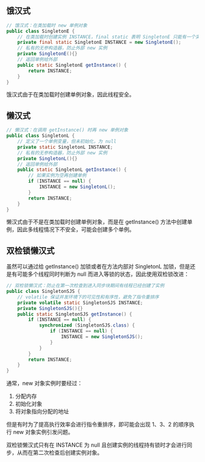 ## 饿汉式
```java
// 饿汉式：在类加载时 new 单例对象
public class SingletonE {
    // 在类加载时创建实例 INSTANCE，final static 表明 SingletonE 只能有一个实例，且实例一旦初始化后就不能改变
    private final static SingletonE INSTANCE = new SingletonE();
    // 私有的无参构造器，防止外部 new 实例
    private SingletonE(){}
    // 返回单例给外部
    public static SingletonE getInstance() {
        return INSTANCE;
    }
}
```
饿汉式由于在类加载时创建单例对象，因此线程安全。

## 懒汉式
```java
// 懒汉式：在调用 getInstance() 时再 new 单例对象
public class SingletonL {
    // 定义了一个单例变量，但未初始化，为 null
    private static SingletonL INSTANCE;
    // 私有的无参构造器，防止外部 new 实例
    private SingletonL(){}
    // 返回单例给外部
    public static SingletonL getInstance() {
        // 如果实例为空再创建单例
        if (INSTANCE == null) {
            INSTANCE = new SingletonL();
        }
        return INSTANCE;
    }
}
```
懒汉式由于不是在类加载时创建单例对象，而是在 getInstance() 方法中创建单例，因此多线程情况下不安全，可能会创建多个单例。

## 双检锁懒汉式
虽然可以通过给 getInstance() 加锁或者在方法内部对 SingletonL 加锁，但是还是有可能多个线程同时判断为 null 而进入等锁的状态，因此使用双检锁改进：
```java
// 双检锁懒汉式：防止在第一次检查到进入同步块期间有线程已经创建了实例
public class SingletonSJS {
    // volatile 保证并发环境下的可见性和有序性，避免了指令重排序
    private volatile static SingletonSJS INSTANCE;
    private SingletonSJS(){}
    public static SingletonSJS getInstance() {
        if (INSTANCE == null) {
            synchronized (SingletonSJS.class) {
                if (INSTANCE == null) {
                    INSTANCE = new SingletonSJS();
                }
            }
        }
        return INSTANCE;
    }
}
```
通常，new 对象实例时要经过：
1. 分配内存
2. 初始化对象
3. 将对象指向分配的地址

但是有时为了提高执行效率会进行指令重排序，即可能会出现 1、3、2 的顺序执行 new 对象实例引发问题。

双检锁懒汉式只有在 INSTANCE 为 null 且创建实例的线程持有锁时才会进行同步，从而在第二次检查后创建实例对象。
